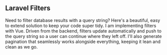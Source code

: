 ## Laravel Filters

Need to filter database results with a query string? Here's a beautiful, easy to extend solution to keep your code super tidy.  I am implementing filters with Vue. Driven from the backend, filters update automatically and push to the query string so a user can continue where they left off. I'll also generate pagination that seamlessly works alongside everything, keeping it lean and clean as we go.
